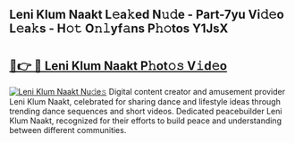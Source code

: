 ## Leni Klum Naakt L𝚎a𝚔ed N𝚞𝚍e - Part-7yu Vi𝚍𝚎o L𝚎a𝚔s - H𝚘𝚝 O𝚗𝚕yf𝚊ns P𝚑𝚘tos Y1JsX

# <h2><a href="http://kf25l6.oniu.top/?m=Leni+Klum+Naakt">🔗👉 🔴 Leni Klum Naakt P𝚑ot𝚘𝚜 V𝚒d𝚎o</a></h2>

[![Leni Klum Naakt Nu𝚍e𝚜](https://i.imgur.com/0qMVB7G.gif)](http://kf25l6.oniu.top/?m=Leni+Klum+Naakt)
Digital content creator and amusement provider Leni Klum Naakt, celebrated for sharing dance and lifestyle ideas through trending dance sequences and short videos. Dedicated peacebuilder Leni Klum Naakt, recognized for their efforts to build peace and understanding between different communities.  
